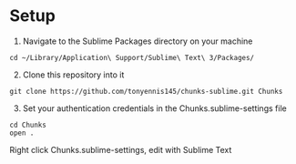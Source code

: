 
# Setup

1. Navigate to the Sublime Packages directory on your machine
```
cd ~/Library/Application\ Support/Sublime\ Text\ 3/Packages/
```

2. Clone this repository into it
```
git clone https://github.com/tonyennis145/chunks-sublime.git Chunks
```

3. Set your authentication credentials in the Chunks.sublime-settings file
```
cd Chunks
open .
```

Right click Chunks.sublime-settings, edit with Sublime Text
